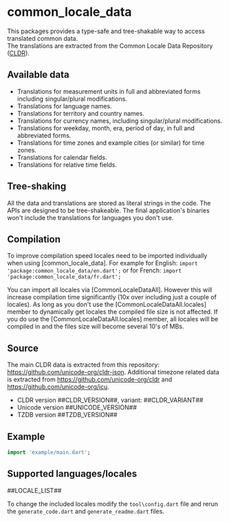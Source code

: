 # common_locale_data

This packages provides a type-safe and tree-shakable way to access translated common data.  
The translations are extracted from the Common Locale Data
Repository ([CLDR](https://cldr.unicode.org/)).

## Available data

- Translations for measurement units in full and abbreviated forms including singular/plural
  modifications.
- Translations for language names.
- Translations for territory and country names.
- Translations for currency names, including singular/plural modifications.
- Translations for weekday, month, era, period of day, in full and abbreviated forms.
- Translations for time zones and example cities (or similar) for time zones.
- Translations for calendar fields.
- Translations for relative time fields.

## Tree-shaking

All the data and translations are stored as literal strings in the code. The APIs are designed to be
tree-shakeable. The final application's binaries won't include the translations for languages you
don't use.

## Compilation

To improve compilation speed locales need to be imported individually when
using [common_locale_data].
For example for English: ```import 'package:common_locale_data/en.dart';``` or for
French: ```import 'package:common_locale_data/fr.dart';```

You can import all locales via [CommonLocaleDataAll]. However this will increase compilation time
significantly (10x over including just a couple of locales). As long as you don't use
the [CommonLocaleDataAll.locales] member to dynamically get locales the compiled file size is not
affected. If you do use the [CommonLocaleDataAll.locales] member, all locales will be compiled in and the files size
will become several 10's of MBs.

## Source

The main CLDR data is extracted from this repository: https://github.com/unicode-org/cldr-json.
Additional timezone related data is extracted from https://github.com/unicode-org/cldr
and https://github.com/unicode-org/icu.

- CLDR version ##CLDR_VERSION##, variant: ##CLDR_VARIANT##
- Unicode version ##UNICODE_VERSION##
- TZDB version ##TZDB_VERSION##

## Example

```dart
import 'example/main.dart';
```

## Supported languages/locales

##LOCALE_LIST##

To change the included locales modify the ```tool\config.dart``` file and rerun
the ```generate_code.dart``` and ```generate_readme.dart``` files.